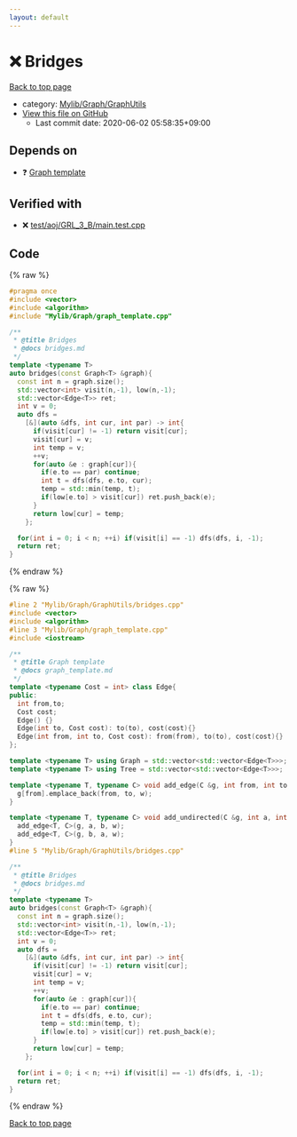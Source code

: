 ```yaml
---
layout: default
---
```


<!-- mathjax config similar to math.stackexchange -->
<script type="text/javascript" async
  src="https://cdnjs.cloudflare.com/ajax/libs/mathjax/2.7.5/MathJax.js?config=TeX-MML-AM_CHTML">
</script>
<script type="text/x-mathjax-config">
  MathJax.Hub.Config({
    TeX: { equationNumbers: { autoNumber: "AMS" }},
    tex2jax: {
      inlineMath: [ ['$','$'] ],
      processEscapes: true
    },
    "HTML-CSS": { matchFontHeight: false },
    displayAlign: "left",
    displayIndent: "2em"
  });
</script>

<script type="text/javascript" src="https://cdnjs.cloudflare.com/ajax/libs/jquery/3.4.1/jquery.min.js"></script>
<script src="https://cdn.jsdelivr.net/npm/jquery-balloon-js@1.1.2/jquery.balloon.min.js" integrity="sha256-ZEYs9VrgAeNuPvs15E39OsyOJaIkXEEt10fzxJ20+2I=" crossorigin="anonymous"></script>
<script type="text/javascript" src="../../../../assets/js/copy-button.js"></script>
<link rel="stylesheet" href="../../../../assets/css/copy-button.css" />


# :x: Bridges

<a href="../../../../index.html">Back to top page</a>

* category: <a href="../../../../index.html#0520734517f09caa086d1aa01fa4b9e4">Mylib/Graph/GraphUtils</a>
* <a href="{{ site.github.repository_url }}/blob/master/Mylib/Graph/GraphUtils/bridges.cpp">View this file on GitHub</a>
    - Last commit date: 2020-06-02 05:58:35+09:00




## Depends on

* :question: <a href="../graph_template.cpp.html">Graph template</a>


## Verified with

* :x: <a href="../../../../verify/test/aoj/GRL_3_B/main.test.cpp.html">test/aoj/GRL_3_B/main.test.cpp</a>


## Code

<a id="unbundled"></a>
{% raw %}
```cpp
#pragma once
#include <vector>
#include <algorithm>
#include "Mylib/Graph/graph_template.cpp"

/**
 * @title Bridges
 * @docs bridges.md
 */
template <typename T>
auto bridges(const Graph<T> &graph){
  const int n = graph.size();
  std::vector<int> visit(n,-1), low(n,-1);
  std::vector<Edge<T>> ret;
  int v = 0;
  auto dfs =
    [&](auto &dfs, int cur, int par) -> int{
      if(visit[cur] != -1) return visit[cur];
      visit[cur] = v;
      int temp = v;
      ++v;
      for(auto &e : graph[cur]){
        if(e.to == par) continue;
        int t = dfs(dfs, e.to, cur);
        temp = std::min(temp, t);
        if(low[e.to] > visit[cur]) ret.push_back(e);
      }  
      return low[cur] = temp;
    };

  for(int i = 0; i < n; ++i) if(visit[i] == -1) dfs(dfs, i, -1);
  return ret;
}

```
{% endraw %}

<a id="bundled"></a>
{% raw %}
```cpp
#line 2 "Mylib/Graph/GraphUtils/bridges.cpp"
#include <vector>
#include <algorithm>
#line 3 "Mylib/Graph/graph_template.cpp"
#include <iostream>

/**
 * @title Graph template
 * @docs graph_template.md
 */
template <typename Cost = int> class Edge{
public:
  int from,to;
  Cost cost;
  Edge() {}
  Edge(int to, Cost cost): to(to), cost(cost){}
  Edge(int from, int to, Cost cost): from(from), to(to), cost(cost){}
};

template <typename T> using Graph = std::vector<std::vector<Edge<T>>>;
template <typename T> using Tree = std::vector<std::vector<Edge<T>>>;

template <typename T, typename C> void add_edge(C &g, int from, int to, T w = 1){
  g[from].emplace_back(from, to, w);
}

template <typename T, typename C> void add_undirected(C &g, int a, int b, T w = 1){
  add_edge<T, C>(g, a, b, w);
  add_edge<T, C>(g, b, a, w);
}
#line 5 "Mylib/Graph/GraphUtils/bridges.cpp"

/**
 * @title Bridges
 * @docs bridges.md
 */
template <typename T>
auto bridges(const Graph<T> &graph){
  const int n = graph.size();
  std::vector<int> visit(n,-1), low(n,-1);
  std::vector<Edge<T>> ret;
  int v = 0;
  auto dfs =
    [&](auto &dfs, int cur, int par) -> int{
      if(visit[cur] != -1) return visit[cur];
      visit[cur] = v;
      int temp = v;
      ++v;
      for(auto &e : graph[cur]){
        if(e.to == par) continue;
        int t = dfs(dfs, e.to, cur);
        temp = std::min(temp, t);
        if(low[e.to] > visit[cur]) ret.push_back(e);
      }  
      return low[cur] = temp;
    };

  for(int i = 0; i < n; ++i) if(visit[i] == -1) dfs(dfs, i, -1);
  return ret;
}

```
{% endraw %}

<a href="../../../../index.html">Back to top page</a>

